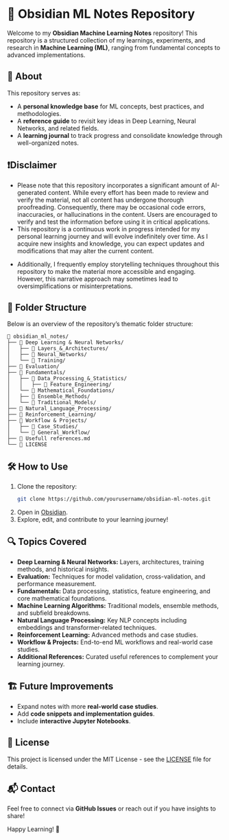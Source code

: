 # 📒 Obsidian ML Notes Repository

Welcome to my **Obsidian Machine Learning Notes** repository! This repository is a structured collection of my learnings, experiments, and research in **Machine Learning (ML)**, ranging from fundamental concepts to advanced implementations.

## 🚀 About
This repository serves as:
- A **personal knowledge base** for ML concepts, best practices, and methodologies.
- A **reference guide** to revisit key ideas in Deep Learning, Neural Networks, and related fields.
- A **learning journal** to track progress and consolidate knowledge through well-organized notes.

## ❗Disclaimer 

- Please note that this repository incorporates a significant amount of AI-generated content. While every effort has been made to review and verify the material, not all content has undergone thorough proofreading. Consequently, there may be occasional code errors, inaccuracies, or hallucinations in the content. Users are encouraged to verify and test the information before using it in critical applications.
- This repository is a continuous work in progress intended for my personal learning journey and will evolve indefinitely over time. As I acquire new insights and knowledge, you can expect updates and modifications that may alter the current content.
+ Additionally, I frequently employ storytelling techniques throughout this repository to make the material more accessible and engaging. However, this narrative approach may sometimes lead to oversimplifications or misinterpretations.



## 📂 Folder Structure

Below is an overview of the repository’s thematic folder structure:


```
📂 obsidian_ml_notes/
├── 📁 Deep Learning & Neural Networks/
│   ├── 📁 Layers_&_Architectures/
│   ├── 📁 Neural_Networks/
│   └── 📁 Training/
├── 📁 Evaluation/
├── 📁 Fundamentals/
│   ├── 📁 Data_Processing_&_Statistics/
│   │   ├── 📁 Feature_Engineering/
│   └── 📁 Mathematical_Foundations/
│   ├── 📁 Ensemble_Methods/
│   └── 📁 Traditional_Models/
├── 📁 Natural_Language_Processing/
├── 📁 Reinforcement_Learning/
├── 📁 Workflow & Projects/
│   ├── 📁 Case_Studies/
│   └── 📁 General_Workflow/
├── 🔗 Usefull references.md
└── 📜 LICENSE

```

## 🛠️ How to Use
1. Clone the repository:
   ```sh
   git clone https://github.com/yourusername/obsidian-ml-notes.git
   ```
2. Open in [Obsidian](https://obsidian.md/).
3. Explore, edit, and contribute to your learning journey!

## 🔍 Topics Covered
- **Deep Learning & Neural Networks:** Layers, architectures, training methods, and historical insights.
- **Evaluation:** Techniques for model validation, cross-validation, and performance measurement.
- **Fundamentals:** Data processing, statistics, feature engineering, and core mathematical foundations.
- **Machine Learning Algorithms:** Traditional models, ensemble methods, and subfield breakdowns.
- **Natural Language Processing:** Key NLP concepts including embeddings and transformer-related techniques.
- **Reinforcement Learning:** Advanced methods and case studies.
- **Workflow & Projects:** End-to-end ML workflows and real-world case studies.
- **Additional References:** Curated useful references to complement your learning journey.

## 🏗️ Future Improvements
- Expand notes with more **real-world case studies**.
- Add **code snippets and implementation guides**.
- Include **interactive Jupyter Notebooks**.

## 📜 License
This project is licensed under the MIT License - see the [LICENSE](LICENSE) file for details.

## 📬 Contact
Feel free to connect via **GitHub Issues** or reach out if you have insights to share!

Happy Learning! 🚀
